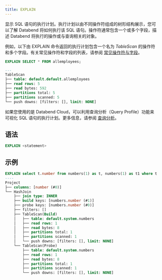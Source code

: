 ```yaml
---
title: EXPLAIN
---
```


显示 SQL 语句的执行计划。执行计划以由不同操作符组成的树形结构展示，您可以了解 Databend 将如何执行该 SQL 语句。操作符通常包含一个或多个字段，描述 Databend 将执行的操作或与查询相关的对象。

例如，以下由 EXPLAIN 命令返回的执行计划包含一个名为 *TableScan* 的操作符和多个字段。有关常见操作符和字段的列表，请参阅 [常见操作符与字段](/guides/query/query-profile#常见操作符与字段)。

```sql
EXPLAIN SELECT * FROM allemployees;

---
TableScan
├── table: default.default.allemployees
├── read rows: 5
├── read bytes: 592
├── partitions total: 5
├── partitions scanned: 5
└── push downs: [filters: [], limit: NONE]
```

如果您使用的是 Databend Cloud，可以利用查询分析（Query Profile）功能来可视化 SQL 语句的执行计划。更多信息，请参阅 [查询分析](/guides/query/query-profile)。

## 语法

```sql
EXPLAIN <statement>
```

## 示例

```sql
EXPLAIN select t.number from numbers(1) as t, numbers(1) as t1 where t.number = t1.number;
----
Project
├── columns: [number (#0)]
└── HashJoin
    ├── join type: INNER
    ├── build keys: [numbers.number (#1)]
    ├── probe keys: [numbers.number (#0)]
    ├── filters: []
    ├── TableScan(Build)
    │   ├── table: default.system.numbers
    │   ├── read rows: 1
    │   ├── read bytes: 8
    │   ├── partitions total: 1
    │   ├── partitions scanned: 1
    │   └── push downs: [filters: [], limit: NONE]
    └── TableScan(Probe)
        ├── table: default.system.numbers
        ├── read rows: 1
        ├── read bytes: 8
        ├── partitions total: 1
        ├── partitions scanned: 1
        └── push downs: [filters: [], limit: NONE]
```